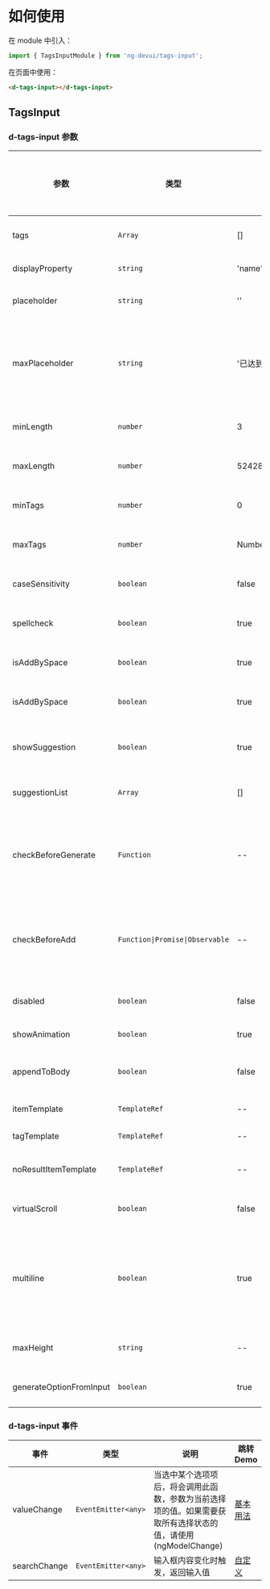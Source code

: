# 如何使用

在 module 中引入：

```ts
import { TagsInputModule } from 'ng-devui/tags-input';
```

在页面中使用：

```html
<d-tags-input></d-tags-input>
```

## TagsInput

### d-tags-input 参数

| 参数                                                        | 类型                            | 默认                    | 说明                                                                                                  | 跳转 Demo                       | 全局配置项 |
| ----------------------------------------------------------- | ------------------------------- | ----------------------- | ----------------------------------------------------------------------------------------------------- | ------------------------------- | ---------- |
| tags                                                        | `Array`                         | []                      | 必选，记录输入的标签和选择的标签列表                                                                  | [基本用法](demo#basic-usage)    |
| displayProperty                                             | `string`                        | 'name'                  | 可选，列表项使用的属性名                                                                              | [基本用法](demo#basic-usage)    |
| placeholder                                                 | `string`                        | ''                      | 可选，输入框的 placeholder                                                                            | [基本用法](demo#basic-usage)    |
| maxPlaceholder                                              | `string`                        | '已达到最大个数：'      | 可选，当输入标签达到最大个数时输入框的 placeholder，设置为空字符串时不显示                            |                                 |
| minLength                                                   | `number`                        | 3                       | 可选，输入标签内容的最小长度                                                                          | [基本用法](demo#basic-usage)    |
| maxLength                                                   | `number`                        | 524288                  | 可选，输入标签内容的最大长度                                                                          | [基本用法](demo#basic-usage)    |
| minTags                                                     | `number`                        | 0                       | 可选，可输入标签的最小个数                                                                            | [基本用法](demo#basic-usage)    |
| maxTags                                                     | `number`                        | Number.MAX_SAFE_INTEGER | 可选，可输入标签的最大个数                                                                            | [基本用法](demo#basic-usage)    |
| caseSensitivity                                             | `boolean`                       | false                   | 可选，大小写敏感，默认忽略大小写                                                                      | [基本用法](demo#basic-usage)    |
| spellcheck                                                  | `boolean`                       | true                    | 可选，input 输入框是否开启拼写检查的                                                                  | [基本用法](demo#basic-usage)    |
| isAddBySpace                                                | `boolean`                       | true                    | 可选，是否支持空格键输入标签                                                                          | [基本用法](demo#basic-usage)    |
| isAddBySpace                                                | `boolean`                       | true                    | 可选，是否支持空格键输入标签                                                                          | [基本用法](demo#basic-usage)    |
| showSuggestion                                              | `boolean`                       | true                    | 可选，是否不显示下拉列表，只能通过输入添加标签                                                        | [基本用法](demo#basic-usage)    |
| suggestionList                                              | `Array`                         | []                      | 可选，下拉选项，默认可选择的标签列表                                                                  | [基本用法](demo#basic-usage)    |
| <span style="white-space:nowrap">checkBeforeGenerate</span> | `Function`                      | --                      | 可选，自定义校验函数，类型为(newTag: string) => boolean，用于判断是否允许生成选项                     | [自定义](demo#customize)        |
| checkBeforeAdd                                              | `Function\|Promise\|Observable` | --                      | 可选，自定义校验函数，类型为(newTag: string) => boolean 或者 Promise<boolean>或者 Observable<boolean> | [自定义](demo#customize)        |
| disabled                                                    | `boolean`                       | false                   | 可选，disabled 灰化状态                                                                               | [基本用法](demo#basic-usage)    |
| showAnimation                                               | `boolean`                       | true                    | 可选，是否开启动画                                                                                    |                                 | ✔          |
| appendToBody                                                | `boolean`                       | false                   | 可选，下拉弹出是否 append to body                                                                     | [自定义](demo#customize)        |
| itemTemplate                                                | `TemplateRef`                   | --                      | 可选，自定义选项展示模板                                                                              | [自定义](demo#customize)        |
| tagTemplate                                                 | `TemplateRef`                   | --                      | 可选，自定义标签展示模板                                                                              | [自定义](demo#customize)        |
| noResultItemTemplate                                        | `TemplateRef`                   | --                      | 可选，自定义没有匹配项的展示结果                                                                      |                                 |
| virtualScroll                                               | `boolean`                       | false                   | 可选，是否虚拟滚动，大数据量场景使用                                                                  | [虚拟滚动](demo#virtual-scroll) |
| multiline                                                   | `boolean`                       | true                    | 可选，组件是否按两行显示。为 true 时配合 maxHeight 使用，可控制选中标签是否按多行显示                 | [基本用法](demo#basic-usage)    |
| maxHeight                                                   | `string`                        | --                      | 可选，已选中标签容器最大高度                                                                          | [基本用法](demo#basic-usage)    |
| generateOptionFromInput                                     | `boolean`                       | true                    | 可选，是否允许将输入内容添加为新选项                                                                  | [基本用法](demo#basic-usage)    |

### d-tags-input 事件

| 事件         | 类型                | 说明                                                                                                          | 跳转 Demo                    |
| ------------ | ------------------- | ------------------------------------------------------------------------------------------------------------- | ---------------------------- |
| valueChange  | `EventEmitter<any>` | 当选中某个选项项后，将会调用此函数，参数为当前选择项的值。如果需要获取所有选择状态的值，请使用(ngModelChange) | [基本用法](demo#basic-usage) |
| searchChange | `EventEmitter<any>` | 输入框内容变化时触发，返回输入值                                                                              | [自定义](demo#customize)     |
